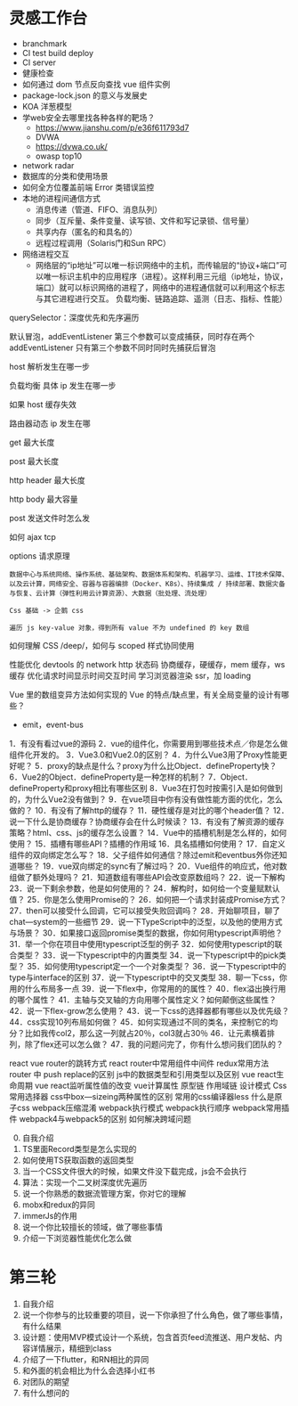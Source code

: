 # 灵感工作台

* branchmark
* CI test build deploy
* CI server
* 健康检查
* 如何通过 dom 节点反向查找 vue 组件实例
* package-lock.json 的意义与发展史
* KOA 洋葱模型
* 学web安全去哪里找各种各样的靶场？
  * https://www.jianshu.com/p/e36f611793d7
  * DVWA
  * https://dvwa.co.uk/
  * owasp top10
* network radar
* 数据库的分类和使用场景
* 如何全方位覆盖前端 Error 类错误监控
* 本地的进程间通信方式
  * 消息传递（管道、FIFO、消息队列）
  * 同步（互斥量、条件变量、读写锁、文件和写记录锁、信号量）
  * 共享内存（匿名的和具名的）
  * 远程过程调用（Solaris门和Sun RPC）
* 网络进程交互
  * 网络层的“ip地址”可以唯一标识网络中的主机，而传输层的“协议+端口”可以唯一标识主机中的应用程序（进程）。这样利用三元组（ip地址，协议，端口）就可以标识网络的进程了，网络中的进程通信就可以利用这个标志与其它进程进行交互。
负载均衡、链路追踪、遥测（日志、指标、性能）

querySelector：深度优先和先序遍历

默认冒泡，addEventListener 第三个参数可以变成捕获，同时存在两个 addEventListener 只有第三个参数不同时同时先捕获后冒泡

host 解析发生在哪一步

负载均衡 具体 ip 发生在哪一步

如果 host 缓存失效

路由器动态 ip 发生在哪

get 最大长度

post 最大长度

http header 最大长度

http body 最大容量

post 发送文件时怎么发

如何 ajax tcp

options 请求原理



```
数据中心与系统网络、操作系统、基础架构、数据体系和架构、机器学习、运维、IT技术保障、以及云计算，网络安全、容器与容器编排（Docker、K8s）、持续集成 / 持续部署、数据灾备与恢复、云计算（弹性利用云计算资源）、大数据（批处理、流处理）

Css 基础 -> 企鹅 css

遍历 js key-value 对象，得到所有 value 不为 undefined 的 key 数组
```



如何理解 CSS /deep/，如何与 scoped 样式协同使用

性能优化
  devtools 的 network
  http 状态码
  协商缓存，硬缓存，mem 缓存，ws 缓存
  优化请求时间显示时间交互时间
  学习浏览器渲染
  ssr，加 loading

Vue 里的数组变异方法如何实现的
Vue 的特点/缺点里，有关全局变量的设计有哪些？
  * emit，event-bus

1．有没有看过vue的源码
2．vue的组件化，你需要用到哪些技术点／你是怎么做组件化开发的。
3．Vue3.0和Vue2.0的区别？
4．为什么Vue3用了Proxy性能更好呢？
5．proxy的缺点是什么？proxy为什么比Object．defineProperty快？
6．Vue2的Object．defineProperty是一种怎样的机制？
7．Object．defineProperty和proxy相比有哪些区别
8．Vue3在打包时按需引入是如何做到的，为什么Vue2没有做到？
9．在vue项目中你有没有做性能方面的优化，怎么做的？
10．有没有了解http的缓存？
11．硬性缓存是对比的哪个header值？
12．说一下什么是协商缓存？协商缓存会在什么时候读？
13．有没有了解资源的缓存策略？html、css、js的缓存怎么设置？
14．Vue中的插槽机制是怎么样的，如何使用？
15．插槽有哪些API？插槽的作用域
16．具名插槽如何使用？
17．自定义组件的双向绑定怎么写？
18．父子组件如何通信？除过emit和eventbus外你还知道哪些？
19．vue双向绑定的sync有了解过吗？
20．Vue组件的响应式，他对数组做了额外处理吗？
21．知道数组有哪些API会改变原数组吗？
22．说一下解构
23．说一下剩余参数，他是如何使用的？
24．解构时，如何给一个变量赋默认值？
25．你是怎么使用Promise的？
26．如何把一个请求封装成Promise方式？
27．then可以接受什么回调，它可以接受失败回调吗？
28．开始聊项目，聊了chat—system的一些细节
29．说一下TypeScript中的泛型，以及他的使用方式与场景？
30．如果接口返回promise类型的数据，你如何用typescript声明他？
31．举一个你在项目中使用typescript泛型的例子
32．如何使用typescript的联合类型？
33．说一下typescript中的内置类型
34．说一下typescript中的pick类型？
35．如何使用typescript定一个一个对象类型？
36．说一下typescript中的type与interface的区别
37．说一下typescript中的交叉类型
38．聊一下css，你用的什么布局多一点
39．说一下flex中，你常用的的属性？
40．flex溢出换行用的哪个属性？
41．主轴与交叉轴的方向用哪个属性定义？如何颠倒这些属性？
42．说一下flex-grow怎么使用？
43．说一下css的选择器都有哪些以及优先级？
44．css实现10列布局如何做？
45．如何实现通过不同的类名，来控制它的均分？比如我传col2，那么这一列就占20％，col3就占30％
46．让元素横着排列，除了flex还可以怎么做？
47．我的问题问完了，你有什么想问我们团队的？


react vue router的跳转方式
react router中常用组件中间件
redux常用方法
router 中 push replace的区别
js中的数据类型和引用类型以及区别
vue react生命周期
vue react监听属性值的改变
vue计算属性
原型链
作用域链
设计模式
Css常用选择器
css中box—sizeing两种属性的区别
常用的css编译器less
什么是原子css
webpack压缩混淆 
webpack执行模式
webpack执行顺序 
webpack常用插件
webpack4与webpack5的区别
如何解决跨域问题

0. 自我介绍
1. TS里面Record类型是怎么实现的
2. 如何使用TS获取函数的返回类型
3. 当一个CSS文件很大的时候，如果文件没下载完成，js会不会执行
4. 算法：实现一个二叉树深度优先遍历
5. 说一个你熟悉的数据流管理方案，你对它的理解
6. mobx和redux的异同
7. immerJs的作用
8. 说一个你比较擅长的领域，做了哪些事情
9. 介绍一下浏览器性能优化怎么做

# 第三轮

1. 自我介绍
2. 说一个你参与的比较重要的项目，说一下你承担了什么角色，做了哪些事情，有什么结果
3. 设计题：使用MVP模式设计一个系统，包含首页feed流推送、用户发帖、内容详情展示，精细到class
4. 介绍了一下flutter，和RN相比的异同
5. 和外面的机会相比为什么会选择小红书
6. 对团队的期望
7. 有什么想问的
